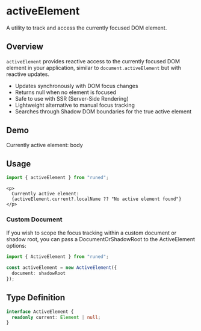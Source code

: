 # activeElement
A utility to track and access the currently focused DOM element.

## Overview

`activeElement` provides reactive access to the currently focused DOM element in your application, similar to `document.activeElement` but with reactive updates.

- Updates synchronously with DOM focus changes
- Returns null when no element is focused
- Safe to use with SSR (Server-Side Rendering)
- Lightweight alternative to manual focus tracking
- Searches through Shadow DOM boundaries for the true active element

## Demo
Currently active element: body

## Usage

```ts
import { activeElement } from "runed";
```

```svelte
<p>
  Currently active element:
  {activeElement.current?.localName ?? "No active element found"}
</p>
```

### Custom Document

If you wish to scope the focus tracking within a custom document or shadow root, you can pass a DocumentOrShadowRoot to the ActiveElement options:

```ts
import { ActiveElement } from "runed";
 
const activeElement = new ActiveElement({
  document: shadowRoot
});
```

## Type Definition

```ts
interface ActiveElement {
  readonly current: Element | null;
}
```